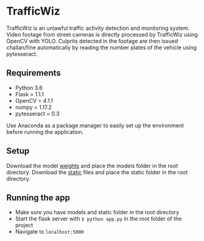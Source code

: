 # TrafficWiz

TrafficWiz is an unlawful traffic activity detection and monitoring system. Video footage from street cameras is directly processed by TrafficWiz using OpenCV with YOLO. Culprits detected in the footage are then issued challan/fine automatically by reading the number plates of the vehicle using pytesseract.

## Requirements

- Python 3.6
- Flask = 1.1.1
- OpenCV = 4.1.1
- numpy = 1.17.2
- pytesseract = 0.3

Use Anaconda as a package manager to easily set up the environment before running the application.

## Setup

Download the model [weights](https://drive.google.com/file/d/1OElmPFZOKx90K2qmcoCHGviG_lq316el/view) and place the models folder in the root directory.
Download the [static](https://drive.google.com/file/d/1xemdHTKmo86I2fePn9piGmJuVz3U0me0/view) files and place the static folder in the root directory.

## Running the app

- Make sure you have models and static folder in the root directory
- Start the flask server with `$ python app.py` in the root folder of the project
- Navigate to `localhost:5000`

